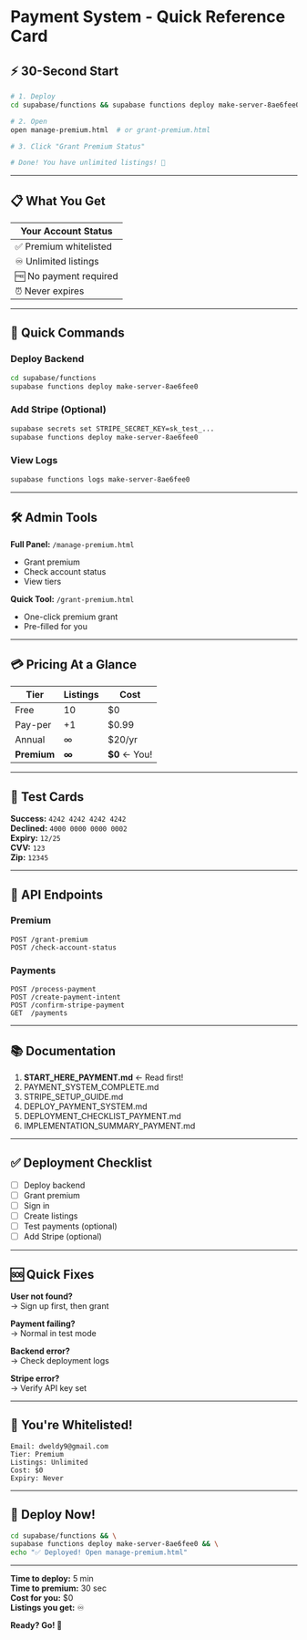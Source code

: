 # Payment System - Quick Reference Card

## ⚡ 30-Second Start

```bash
# 1. Deploy
cd supabase/functions && supabase functions deploy make-server-8ae6fee0

# 2. Open
open manage-premium.html  # or grant-premium.html

# 3. Click "Grant Premium Status"

# Done! You have unlimited listings! 🎉
```

---

## 📋 What You Get

| Your Account Status |
|---------------------|
| ✅ Premium whitelisted |
| ♾️ Unlimited listings |
| 🆓 No payment required |
| ⏰ Never expires |

---

## 🎯 Quick Commands

### Deploy Backend
```bash
cd supabase/functions
supabase functions deploy make-server-8ae6fee0
```

### Add Stripe (Optional)
```bash
supabase secrets set STRIPE_SECRET_KEY=sk_test_...
supabase functions deploy make-server-8ae6fee0
```

### View Logs
```bash
supabase functions logs make-server-8ae6fee0
```

---

## 🛠️ Admin Tools

**Full Panel:** `/manage-premium.html`
- Grant premium
- Check account status
- View tiers

**Quick Tool:** `/grant-premium.html`
- One-click premium grant
- Pre-filled for you

---

## 💳 Pricing At a Glance

| Tier | Listings | Cost |
|------|----------|------|
| Free | 10 | $0 |
| Pay-per | +1 | $0.99 |
| Annual | ∞ | $20/yr |
| **Premium** | **∞** | **$0** ← You! |

---

## 🧪 Test Cards

**Success:** `4242 4242 4242 4242`  
**Declined:** `4000 0000 0000 0002`  
**Expiry:** `12/25`  
**CVV:** `123`  
**Zip:** `12345`

---

## 🔗 API Endpoints

### Premium
```
POST /grant-premium
POST /check-account-status
```

### Payments
```
POST /process-payment
POST /create-payment-intent
POST /confirm-stripe-payment
GET  /payments
```

---

## 📚 Documentation

1. **START_HERE_PAYMENT.md** ← Read first!
2. PAYMENT_SYSTEM_COMPLETE.md
3. STRIPE_SETUP_GUIDE.md
4. DEPLOY_PAYMENT_SYSTEM.md
5. DEPLOYMENT_CHECKLIST_PAYMENT.md
6. IMPLEMENTATION_SUMMARY_PAYMENT.md

---

## ✅ Deployment Checklist

- [ ] Deploy backend
- [ ] Grant premium
- [ ] Sign in
- [ ] Create listings
- [ ] Test payments (optional)
- [ ] Add Stripe (optional)

---

## 🆘 Quick Fixes

**User not found?**  
→ Sign up first, then grant

**Payment failing?**  
→ Normal in test mode

**Backend error?**  
→ Check deployment logs

**Stripe error?**  
→ Verify API key set

---

## 🎊 You're Whitelisted!

```
Email: dweldy9@gmail.com
Tier: Premium
Listings: Unlimited
Cost: $0
Expiry: Never
```

---

## 🚀 Deploy Now!

```bash
cd supabase/functions && \
supabase functions deploy make-server-8ae6fee0 && \
echo "✅ Deployed! Open manage-premium.html"
```

---

**Time to deploy:** 5 min  
**Time to premium:** 30 sec  
**Cost for you:** $0  
**Listings you get:** ♾️  

**Ready? Go! 🚀**
